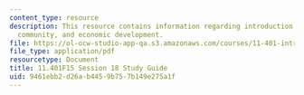 ```yaml
---
content_type: resource
description: This resource contains information regarding introduction to housing,
  community, and economic development.
file: https://ol-ocw-studio-app-qa.s3.amazonaws.com/courses/11-401-introduction-to-housing-community-and-economic-development-fall-2015/9461ebb2d26ab4459b757b149e275a1f_MIT11_401F15_Session18.pdf
file_type: application/pdf
resourcetype: Document
title: 11.401F15 Session 18 Study Guide
uid: 9461ebb2-d26a-b445-9b75-7b149e275a1f
---
```


